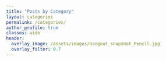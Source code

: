 ```yaml
---
title: "Posts by Category"
layout: categories
permalink: /categories/
author_profile: true
classes: wide
header:
  overlay_image: /assets/images/hangout_snapshot_Pencil.jpg
  overlay_filter: 0.7
---
```


